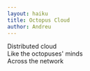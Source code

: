```yaml
---
layout: haiku
title: Octopus Cloud
author: Andreu
---
```


Distributed cloud <br>
Like the octopuses' minds <br>
Across the network <br>

